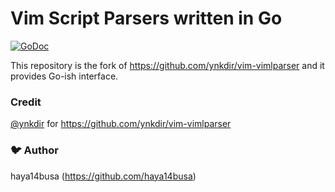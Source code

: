 # Vim Script Parsers written in Go

[![GoDoc](https://godoc.org/github.com/haya14busa/go-vimlparser?status.svg)](https://godoc.org/github.com/haya14busa/go-vimlparser)

This repository is the fork of https://github.com/ynkdir/vim-vimlparser and it provides Go-ish interface.

### Credit

[@ynkdir](https://github.com/ynkdir) for https://github.com/ynkdir/vim-vimlparser

### :bird: Author
haya14busa (https://github.com/haya14busa)

